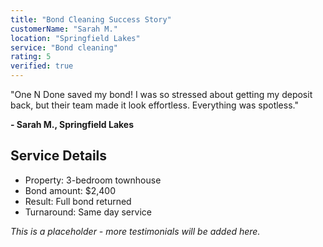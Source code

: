 ```yaml
---
title: "Bond Cleaning Success Story"
customerName: "Sarah M."
location: "Springfield Lakes"
service: "Bond cleaning"
rating: 5
verified: true
---
```


"One N Done saved my bond! I was so stressed about getting my deposit back, but their team made it look effortless. Everything was spotless."

**- Sarah M., Springfield Lakes**

## Service Details

- Property: 3-bedroom townhouse
- Bond amount: $2,400
- Result: Full bond returned
- Turnaround: Same day service

*This is a placeholder - more testimonials will be added here.*

